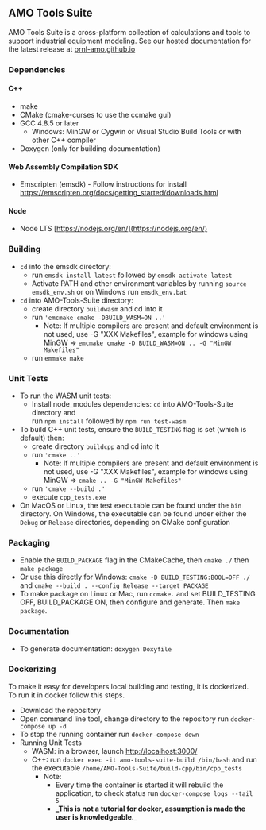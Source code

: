 AMO Tools Suite  
---------------

AMO Tools Suite is a cross-platform collection of calculations and tools to support industrial equipment modeling.
See our hosted documentation for the latest release at [ornl-amo.github.io](https://ornl-amo.github.io/)

### Dependencies
#### C++
- make
- CMake (cmake-curses to use the ccmake gui)
- GCC 4.8.5 or later
  - Windows: MinGW or Cygwin or Visual Studio Build Tools or with other C++ compiler
- Doxygen (only for building documentation)

#### Web Assembly Compilation SDK
- Emscripten (emsdk) - Follow instructions for install https://emscripten.org/docs/getting_started/downloads.html

#### Node
- Node LTS [https://nodejs.org/en/](https://nodejs.org/en/) 

### Building
- `cd` into the emsdk directory: 
    - run `emsdk install latest` followed by `emsdk activate latest`
    - Activate PATH and other environment variables by running `source emsdk_env.sh` or on Windows run `emsdk_env.bat`
- `cd` into AMO-Tools-Suite directory:  
    - create directory `buildwasm` and cd into it 
    - run `'emcmake cmake -DBUILD_WASM=ON ..'` 
        -   Note: If multiple compilers are present and default environment is not used, use -G "XXX Makefiles",
        example for windows using MinGW => `emcmake cmake -D BUILD_WASM=ON .. -G "MinGW Makefiles"`  
    - run `emmake make`

### Unit Tests
- To run the WASM unit tests:
  - Install node_modules dependencies: `cd` into AMO-Tools-Suite directory and  
    run `npm install` followed by `npm run test-wasm`
- To build C++ unit tests, ensure the `BUILD_TESTING` flag is set (which is default) then: 
  - create directory `buildcpp` and cd into it
  - run `'cmake ..'`  
    -   Note: If multiple compilers are present and default environment is not used, use -G "XXX Makefiles",
    example for windows using MinGW => `cmake .. -G "MinGW Makefiles"`
  - run `'cmake --build .'`
  - execute `cpp_tests.exe`
- On MacOS or Linux, the test executable can be found under the `bin` directory. On Windows, the executable can be found under either the `Debug` or `Release` directories, depending on CMake configuration

### Packaging
- Enable the `BUILD_PACKAGE` flag in the CMakeCache, then `cmake ./` then `make package`
- Or use this directly for Windows: `cmake -D BUILD_TESTING:BOOL=OFF ./` and `cmake --build . --config Release --target PACKAGE`
- To make package on Linux or Mac, run `ccmake.` and set BUILD_TESTING OFF, BUILD_PACKAGE ON, then configure and generate. Then `make package`.

### Documentation
- To generate documentation: `doxygen Doxyfile`

### Dockerizing 
To make it easy for developers local building and testing, it is dockerized. To run it in docker follow this steps.
- Download the repository
- Open command line tool, change directory to the repository run `docker-compose up -d`
- To stop the running container run `docker-compose down`
- Running Unit Tests
  - WASM: in a browser, launch [http://localhost:3000/](http://localhost:3000/)
  - C++: run `docker exec -it amo-tools-suite-build /bin/bash` and run the executable `/home/AMO-Tools-Suite/build-cpp/bin/cpp_tests`
    - Note: 
      - Every time the container is started it will rebuild the application, to check status run `docker-compose logs --tail 5` 
      - **_This is not a tutorial for docker, assumption is made the user is knowledgeable.**_
